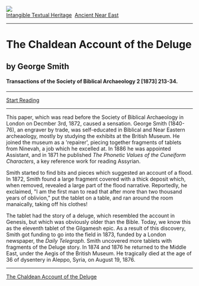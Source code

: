 [![](../../cdshop/ithlogo.png)](../../index)  
[Intangible Textual Heritage](../../index)  [Ancient Near
East](../index) 

------------------------------------------------------------------------

# The Chaldean Account of the Deluge

## by George Smith

#### Transactions of the Society of Biblical Archaeology 2 \[1873\] 213-34.

------------------------------------------------------------------------

[Start Reading](chad)

------------------------------------------------------------------------

This paper, which was read before the Society of Biblical Archaeology in
London on Decmber 3rd, 1872, caused a sensation. George Smith (1840-76),
an engraver by trade, was self-educated in Biblical and Near Eastern
archeaology, mostly by studying the exhibits at the British Museum. He
joined the museum as a 'repairer', piecing together fragments of tablets
from Ninevah, a job which he excelled at. In 1886 he was appointed
Assistant, and in 1871 he published *The Phonetic Values of the
Cuneiform Characters*, a key reference work for reading Assyrian.

Smith started to find bits and pieces which suggested an account of a
flood. In 1872, Smith found a large fragment covered with a thick
deposit which, when removed, revealed a large part of the flood
narrative. Reportedly, he exclaimed, "I am the first man to read that
after more than two thousand years of oblivion," put the tablet on a
table, and ran around the room manaically, taking off his clothes!

The tablet had the story of a deluge, which resembled the account in
Genesis, but which was obviously older than the Bible. Today, we know
this as the eleventh tablet of the Gilgamesh epic. As a result of this
discovery, Smith got funding to go into the field in 1873, funded by a
London newspaper, the *Daily Telegraph*. Smith uncovered more tablets
with fragments of the Deluge story. In 1874 and 1876 he returned to the
Middle East, under the Aegis of the British Museum. He tragically died
at the age of 36 of dysentery in Aleppo, Syria, on August 19, 1876.

------------------------------------------------------------------------

[The Chaldean Account of the Deluge](chad)  
